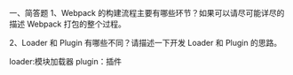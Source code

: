 一、简答题
1、Webpack 的构建流程主要有哪些环节？如果可以请尽可能详尽的描述 Webpack 打包的整个过程。


2、Loader 和 Plugin 有哪些不同？请描述一下开发 Loader 和 Plugin 的思路。

loader:模块加载器
plugin：插件
